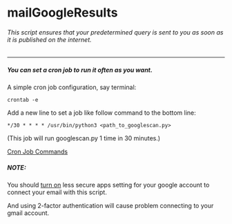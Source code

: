 # mailGoogleResults
###### This script ensures that your predetermined query is sent to you as soon as it is published on the internet.
------------
##### You can set a cron job to run it often as you want. 
A simple cron job configuration, say terminal:

`crontab -e`

Add a new line to set a job like follow command to the bottom line:

`*/30 * * * * /usr/bin/python3 <path_to_googlescan.py>`

(This job will run googlescan.py 1 time in 30 minutes.)

[Cron Job Commands](https://phoenixnap.com/kb/set-up-cron-job-linux "More commands")

##### NOTE: 
You should [turn on](https://myaccount.google.com/lesssecureapps) less secure apps setting for your google account to connect your email with this script.

And using 2-factor authentication will cause problem connecting to your gmail account.
